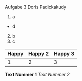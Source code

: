Aufgabe 3 Doris Padickakudy
1. a
  * d
2. b
3. c

| Happy | Happy 2 | Happy 3|
|-------|---------|--------|
|1| 2| 3|

**Text Nummer 1**
*Text Nummer 2*
